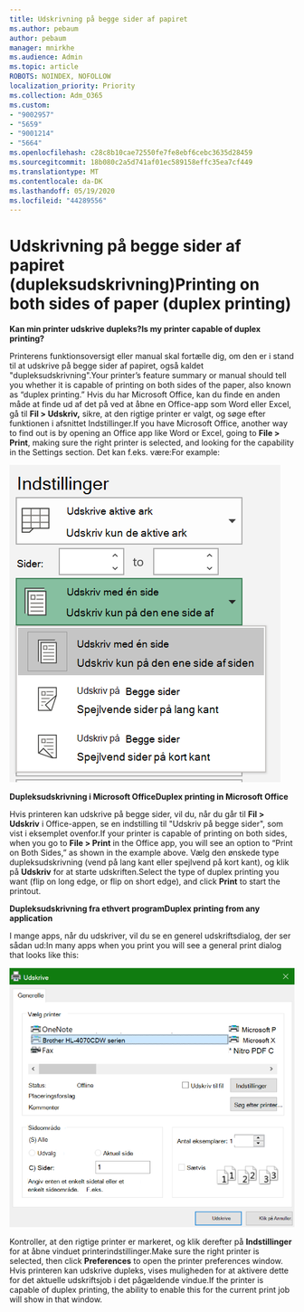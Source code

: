 ```yaml
---
title: Udskrivning på begge sider af papiret
ms.author: pebaum
author: pebaum
manager: mnirkhe
ms.audience: Admin
ms.topic: article
ROBOTS: NOINDEX, NOFOLLOW
localization_priority: Priority
ms.collection: Adm_O365
ms.custom:
- "9002957"
- "5659"
- "9001214"
- "5664"
ms.openlocfilehash: c28c8b10cae72550fe7fe8ebf6cebc3635d28459
ms.sourcegitcommit: 18b080c2a5d741af01ec589158effc35ea7cf449
ms.translationtype: MT
ms.contentlocale: da-DK
ms.lasthandoff: 05/19/2020
ms.locfileid: "44289556"
---
```

# <a name="printing-on-both-sides-of-paper-duplex-printing"></a><span data-ttu-id="19839-102">Udskrivning på begge sider af papiret (dupleksudskrivning)</span><span class="sxs-lookup"><span data-stu-id="19839-102">Printing on both sides of paper (duplex printing)</span></span>

<span data-ttu-id="19839-103">**Kan min printer udskrive dupleks?**</span><span class="sxs-lookup"><span data-stu-id="19839-103">**Is my printer capable of duplex printing?**</span></span>

<span data-ttu-id="19839-104">Printerens funktionsoversigt eller manual skal fortælle dig, om den er i stand til at udskrive på begge sider af papiret, også kaldet "dupleksudskrivning".</span><span class="sxs-lookup"><span data-stu-id="19839-104">Your printer’s feature summary or manual should tell you whether it is capable of printing on both sides of the paper, also known as “duplex printing.”</span></span> <span data-ttu-id="19839-105">Hvis du har Microsoft Office, kan du finde en anden måde at finde ud af det på ved at åbne en Office-app som Word eller Excel, gå til **Fil > Udskriv,** sikre, at den rigtige printer er valgt, og søge efter funktionen i afsnittet Indstillinger.</span><span class="sxs-lookup"><span data-stu-id="19839-105">If you have Microsoft Office, another way to find out is by opening an Office app like Word or Excel, going to **File > Print**, making sure the right printer is selected, and looking for the capability in the Settings section.</span></span> <span data-ttu-id="19839-106">Det kan f.eks. være:</span><span class="sxs-lookup"><span data-stu-id="19839-106">For example:</span></span> 

![Printerindstillinger](media/print-settings.png)

<span data-ttu-id="19839-108">**Dupleksudskrivning i Microsoft Office**</span><span class="sxs-lookup"><span data-stu-id="19839-108">**Duplex printing in Microsoft Office**</span></span>

<span data-ttu-id="19839-109">Hvis printeren kan udskrive på begge sider, vil du, når du går til **Fil > Udskriv** i Office-appen, se en indstilling til "Udskriv på begge sider", som vist i eksemplet ovenfor.</span><span class="sxs-lookup"><span data-stu-id="19839-109">If your printer is capable of printing on both sides, when you go to **File > Print** in the Office app, you will see an option to “Print on Both Sides,” as shown in the example above.</span></span>  <span data-ttu-id="19839-110">Vælg den ønskede type dupleksudskrivning (vend på lang kant eller spejlvend på kort kant), og klik på **Udskriv** for at starte udskriften.</span><span class="sxs-lookup"><span data-stu-id="19839-110">Select the type of duplex printing you want (flip on long edge, or flip on short edge), and click **Print** to start the printout.</span></span>

<span data-ttu-id="19839-111">**Dupleksudskrivning fra ethvert program**</span><span class="sxs-lookup"><span data-stu-id="19839-111">**Duplex printing from any application**</span></span>

<span data-ttu-id="19839-112">I mange apps, når du udskriver, vil du se en generel udskriftsdialog, der ser sådan ud:</span><span class="sxs-lookup"><span data-stu-id="19839-112">In many apps when you print you will see a general print dialog that looks like this:</span></span> 

![Dialogboksen Udskriv](media/print-dialog.png)

<span data-ttu-id="19839-114">Kontroller, at den rigtige printer er markeret, og klik derefter på **Indstillinger** for at åbne vinduet printerindstillinger.</span><span class="sxs-lookup"><span data-stu-id="19839-114">Make sure the right printer is selected, then click **Preferences** to open the printer preferences window.</span></span> <span data-ttu-id="19839-115">Hvis printeren kan udskrive dupleks, vises muligheden for at aktivere dette for det aktuelle udskriftsjob i det pågældende vindue.</span><span class="sxs-lookup"><span data-stu-id="19839-115">If the printer is capable of duplex printing, the ability to enable this for the current print job will show in that window.</span></span>
